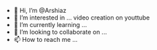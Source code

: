 - 👋 Hi, I’m @Arshiaz
- 👀 I’m interested in ... video creation on youttube
- 🌱 I’m currently learning ...
- 💞️ I’m looking to collaborate on ...
- 📫 How to reach me ...

<!---
Arshiaz/Arshiaz is a ✨ special ✨ repository because its `README.md` (this file) appears on your GitHub profile.
You can click the Preview link to take a look at your changes.
--->

